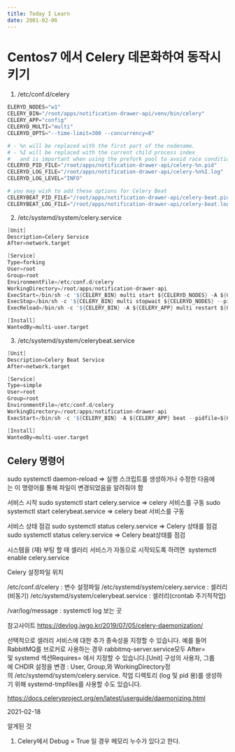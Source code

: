 ```yaml
---
title: Today I Learn
date: 2001-02-06
---
```



# Centos7 에서 Celery 데몬화하여 동작시키기
1. /etc/conf.d/celery 
```s
ELERYD_NODES="w1"
CELERY_BIN="/root/apps/notification-drawer-api/venv/bin/celery"
CELERY_APP="config"
CELERYD_MULTI="multi"
CELERYD_OPTS="--time-limit=300 --concurrency=8"

# - %n will be replaced with the first part of the nodename.
# - %I will be replaced with the current child process index
#   and is important when using the prefork pool to avoid race conditions.
CELERYD_PID_FILE="/root/apps/notification-drawer-api/celery-%n.pid"
CELERYD_LOG_FILE="/root/apps/notification-drawer-api/celery-%n%I.log"
CELERYD_LOG_LEVEL="INFO"

# you may wish to add these options for Celery Beat
CELERYBEAT_PID_FILE="/root/apps/notification-drawer-api/celery-beat.pid"
CELERYBEAT_LOG_FILE="/root/apps/notification-drawer-api/celery-beat.log"
```
2. /etc/systemd/system/celery.service
```s
[Unit]
Description=Celery Service
After=network.target

[Service]
Type=forking
User=root
Group=root
EnvironmentFile=/etc/conf.d/celery
WorkingDirectory=/root/apps/notification-drawer-api
ExecStart=/bin/sh -c '${CELERY_BIN} multi start ${CELERYD_NODES} -A ${CELERY_APP} --pidfile=${CELERYD_PID_FILE} --logfile=${CELERYD_LOG_FILE} --loglevel=${CELERYD_LOG_LEVEL} ${CELERYD_OPTS}'
ExecStop=/bin/sh -c '${CELERY_BIN} multi stopwait ${CELERYD_NODES} --pidfile=${CELERYD_PID_FILE} --loglevel=${CELERYD_LOG_LEVEL}'
ExecReload=/bin/sh -c '${CELERY_BIN} -A ${CELERY_APP} multi restart ${CELERYD_NODES} --pidfile=${CELERYD_PID_FILE} --logfile=${CELERYD_LOG_FILE} --loglevel=${CELERYD_LOG_LEVEL} ${CELERYD_OPTS}'

[Install]
WantedBy=multi-user.target
```
3. /etc/systemd/system/celerybeat.service
```s
[Unit]
Description=Celery Beat Service
After=network.target

[Service]
Type=simple
User=root
Group=root
EnvironmentFile=/etc/conf.d/celery
WorkingDirectory=/root/apps/notification-drawer-api
ExecStart=/bin/sh -c '${CELERY_BIN} -A ${CELERY_APP} beat --pidfile=${CELERYBEAT_PID_FILE} --logfile=${CELERYBEAT_LOG_FILE} --loglevel=${CELERYD_LOG_LEVEL}'

[Install]
WantedBy=multi-user.target
```

## Celery 명령어

sudo systemctl daemon-reload
=> 실행 스크립트를 생성하거나 수정한 다음에는 이 명령어를 통해 파일이 변경되었음을 알려줘야 함

서비스 시작
sudo systemctl start celery.service
=>	celery 서비스를 구동
sudo systemctl start celerybeat.service
=>	celery beat 서비스를 구동

서비스 상태 점검
sudo systemctl status celery.service
=>	Celery 상태를 점검
sudo systemctl status celery.service
=>	Celery beat상태를 점검


시스템을 (재) 부팅 할 때 셀러리 서비스가 자동으로 시작되도록 하려면 
systemctl enable celery.service




Celery 설정파일 위치

/etc/conf.d/celery : 변수 설정파일
/etc/systemd/system/celery.service : 셀러리(비동기)
/etc/systemd/system/celerybeat.service : 셀러리(crontab 주기적작업)

/var/log/message : systemctl log 보는 곳




참고사이트
https://devlog.jwgo.kr/2019/07/05/celery-daemonization/

선택적으로 셀러리 서비스에 대한 추가 종속성을 지정할 수 있습니다. 예를 들어 RabbitMQ를 브로커로 사용하는 경우 rabbitmq-server.service모두 After=및 systemd 섹션Requires= 에서 지정할 수 있습니다.[Unit]
구성의 사용자, 그룹에 CHDIR 설정을 변경 : User, Group,와 WorkingDirectory정의 /etc/systemd/system/celery.service.
작업 디렉토리 (log 및 pid 용)를 생성하기 위해 systemd-tmpfiles를 사용할 수도 있습니다.

https://docs.celeryproject.org/en/latest/userguide/daemonizing.html

2021-02-18

알게된 것
1. Celery에서 Debug = True 일 경우 메모리 누수가 있다고 한다.
